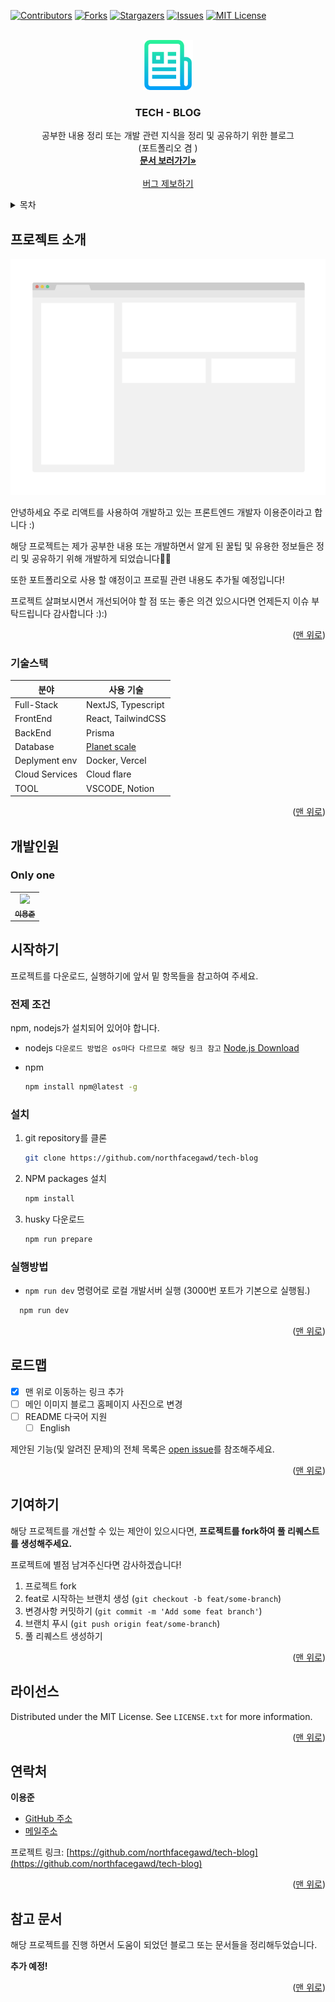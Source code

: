 <div id="top"></div>

[![Contributors][contributors-shield]][contributors-url]
[![Forks][forks-shield]][forks-url]
[![Stargazers][stars-shield]][stars-url]
[![Issues][issues-shield]][issues-url]
[![MIT License][license-shield]][license-url]

<!-- PROJECT LOGO -->
<br />
<div align="center">
  <a href="https://github.com/northfacegawd/tech-blog">
    <img src="public/images/logo.png" alt="Logo" width="80" height="80">
  </a>

  <h3 align="center">TECH - BLOG</h3>

  <p align="center">
    공부한 내용 정리 또는 개발 관련 지식을 정리 및 공유하기 위한 블로그</br>(포트폴리오 겸 )
    <br />
    <a href="https://github.com/northfacegawd/tech-blog/blob/master/README.md"><strong>문서 보러가기»</strong></a>
    <br />
    <br />
    <a href="https://github.com/northfacegawd/tech-blog/issues">버그 제보하기</a>
  </p>
</div>

<!-- TABLE OF CONTENTS -->
<details>
  <summary>목차</summary>
  <ol>
    <li>
      <a href="#tech-blog">프로젝트 소개</a>
      <ul>
        <li><a href="#기술스택">사용한 기술 스택</a></li>        <li><a href="#개발인원">개발인원</a></li>
        <li><a href="#시작하기">개발 시작하기</a></li>
      </ul>
    </li>
    <li><a href="#로드맵">로드맵</a></li>
    <li><a href="#기여하기">기여하기</a></li>
    <li><a href="#라이선스">라이선스</a></li>
    <li><a href="#연락처">연락처</a></li>
    <li><a href="#감사의-말">감사의 말</a></li>
  </ol>
</details>

<!-- ABOUT THE PROJECT -->

## 프로젝트 소개

[![Product Name Screen Shot][product-screenshot]](https://example.com)

안녕하세요 주로 리액트를 사용하여 개발하고 있는 프론트엔드 개발자 이용준이라고 합니다 :)

해당 프로젝트는 제가 공부한 내용 또는 개발하면서 알게 된 꿀팁 및 유용한 정보들은 정리 및 공유하기 위해 개발하게 되었습니다🙌🙌

또한 포트폴리오로 사용 할 얘정이고 프로필 관련 내용도 추가될 예정입니다! 

프로젝트 살펴보시면서 개선되어야 할 점 또는 좋은 의견 있으시다면 언제든지 이슈 부탁드립니다 감사합니다 :):)

<p align="right">(<a href="#top">맨 위로</a>)</p>

### 기술스택

| 분야            | 사용 기술                       
| -------------- | -------------------------------------- | 
| Full-Stack     | NextJS, Typescript                     |
| FrontEnd       | React, TailwindCSS                     |
| BackEnd        | Prisma                                 |
| Database       | [Planet scale](https://planetscale.com)|
| Deplyment env  | Docker, Vercel                         |
| Cloud Services | Cloud flare                            |
| TOOL           | VSCODE, Notion                         |

<p align="right">(<a href="#top">맨 위로</a>)</p>

## 개발인원

### Only one

<table>
    <tr>
      <td align="center">
        <a href="https://github.com/northfacegawd">
            <img
                src="https://avatars.githubusercontent.com/northfacegawd"
            width="200px;"
            />
            <br />
            <sub><b>이용준</b></sub>
        </a>
        <br />
        </td>
    </tr>
</table>


## 시작하기

프로젝트를 다운로드, 실행하기에 앞서 밑 항목들을 참고하여 주세요.

### 전제 조건

npm, nodejs가 설치되어 있어야 합니다.

- nodejs
  `다운로드 방법은 os마다 다르므로 해당 링크 참고` [Node.js Download](https://nodejs.org/en/download/)

- npm
  ```sh
  npm install npm@latest -g
  ```

### 설치

1. git repository를 클론
   ```sh
   git clone https://github.com/northfacegawd/tech-blog
   ```
2. NPM packages 설치
   ```sh
   npm install
   ```
3. husky 다운로드
   ```sh
   npm run prepare
   ```

<!-- USAGE EXAMPLES -->

### 실행방법

- `npm run dev` 명령어로 로컬 개발서버 실행 (3000번 포트가 기본으로 실행됨.)

```sh
  npm run dev
```

<p align="right">(<a href="#top">맨 위로</a>)</p>

<!-- ROADMAP -->

## 로드맵

- [x] 맨 위로 이동하는 링크 추가
- [ ] 메인 이미지 블로그 홈페이지 사진으로 변경
- [ ] README 다국어 지원
  - [ ] English

제안된 기능(및 알려진 문제)의 전체 목록은 [open issue](https://github.com/northfacegawd/tech-blog/issues)를 참조해주세요.

<p align="right">(<a href="#top">맨 위로</a>)</p>

<!-- CONTRIBUTING -->

## 기여하기

해당 프로젝트를 개선할 수 있는 제안이 있으시다면,
**프로젝트를 fork하여 풀 리퀘스트를 생성해주세요.**

프로젝트에 별점 남겨주신다면 감사하겠습니다!

1. 프로젝트 fork
2. feat로 시작하는 브랜치 생성 (`git checkout -b feat/some-branch`)
3. 변경사항 커밋하기 (`git commit -m 'Add some feat branch'`)
4. 브랜치 푸시 (`git push origin feat/some-branch`)
5. 풀 리퀘스트 생성하기

<p align="right">(<a href="#top">맨 위로</a>)</p>

<!-- LICENSE -->

## 라이선스

Distributed under the MIT License. See `LICENSE.txt` for more information.

<p align="right">(<a href="#top">맨 위로</a>)</p>

<!-- CONTACT -->

## 연락처

<b>이용준</b>

- [GitHub 주소](https://github.com/northfacegawd)
- [메일주소](chuck5732590@gmail.com)

프로젝트 링크: [https://github.com/northfacegawd/tech-blog](https://github.com/northfacegawd/tech-blog)

<p align="right">(<a href="#top">맨 위로</a>)</p>

<!-- ACKNOWLEDGMENTS -->

## 참고 문서

해당 프로젝트를 진행 하면서 도움이 되었던 블로그 또는 문서들을 정리해두었습니다.

<b>추가 예정!</b>

<!-- - [Choose an Open Source License](https://choosealicense.com)
- [GitHub Emoji Cheat Sheet](https://www.webpagefx.com/tools/emoji-cheat-sheet)
- [Malven's Flexbox Cheatsheet](https://flexbox.malven.co/)
- [Malven's Grid Cheatsheet](https://grid.malven.co/)
- [Img Shields](https://shields.io)
- [GitHub Pages](https://pages.github.com)
- [Font Awesome](https://fontawesome.com)
- [React Icons](https://react-icons.github.io/react-icons/search) -->

<p align="right">(<a href="#top">맨 위로</a>)</p>

<!-- MARKDOWN LINKS & IMAGES -->

[contributors-shield]: https://img.shields.io/github/contributors/northfacegawd/tech-blog.svg?style=for-the-badge
[contributors-url]: https://github.com/northfacegawd/tech-blog/graphs/contributors
[forks-shield]: https://img.shields.io/github/forks/northfacegawd/tech-blog.svg?style=for-the-badge
[forks-url]: https://github.com/northfacegawd/tech-blog/network/members
[stars-shield]: https://img.shields.io/github/stars/northfacegawd/tech-blog.svg?style=for-the-badge
[stars-url]: https://github.com/northfacegawd/tech-blog/stargazers
[issues-shield]: https://img.shields.io/github/issues/northfacegawd/tech-blog.svg?style=for-the-badge
[issues-url]: https://github.com/northfacegawd/tech-blog/issues
[license-shield]: https://img.shields.io/github/license/northfacegawd/tech-blog.svg?style=for-the-badge
[license-url]: #
[product-screenshot]: public/images/screenshot.png